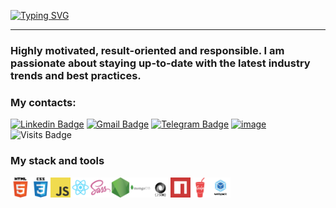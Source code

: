 [![Typing SVG](https://readme-typing-svg.demolab.com?font=Menlo&size=25&pause=2000&color=0043FF&center=true&vCenter=true&width=635&lines=Hi+!%2C+I%60m+Oleksandr+Vyzhymov+%F0%9F%91%8B)](https://git.io/typing-svg)

---

### Highly motivated, result-oriented and responsible. I am passionate about staying up-to-date with the latest industry trends and best practices.

### My contacts:

[![Linkedin Badge](https://img.shields.io/badge/Oleksandr%20Vyzhymov-path?style=flat&logo=Linkedin&color=blue)](https://www.linkedin.com/in/oleksandr-vyzhymov)
[![Gmail Badge](https://img.shields.io/badge/-vyzhymov.alex@gmail.com-D14836?style=flat&logo=gmail&logoColor=white)](vyzhymov.alex@gmail.com)
[![Telegram Badge](https://img.shields.io/badge/Oleksandr%20Vyzhymov-2CA5E0?style=flat&logo=telegram&logoColor=white)](https://t.me/VyzhymovAlex)
[![image](https://www.codewars.com/users/Vyzhimov/badges/small)](https://www.codewars.com/users/Vyzhimov)
![Visits Badge](https://badges.pufler.dev/visits/vyzhimov/vyzhimov)

### My stack and tools

<img align="left" alt="HTML5" title="HTML5" width="32px" src="https://raw.githubusercontent.com/github/explore/80688e429a7d4ef2fca1e82350fe8e3517d3494d/topics/html/html.png" />
<img align="left" alt="CSS3"  title="CSS3" width="32px" src="https://raw.githubusercontent.com/github/explore/80688e429a7d4ef2fca1e82350fe8e3517d3494d/topics/css/css.png" />
<img align="left" alt="JavaScript" title="JavaScript" width="32px" src="https://raw.githubusercontent.com/github/explore/80688e429a7d4ef2fca1e82350fe8e3517d3494d/topics/javascript/javascript.png" />
<img align="left" alt="React" title="React" width="32px" src="https://raw.githubusercontent.com/github/explore/80688e429a7d4ef2fca1e82350fe8e3517d3494d/topics/react/react.png" />
<img align="left" alt="Sass" title="Sass" width="32px" src="https://raw.githubusercontent.com/github/explore/80688e429a7d4ef2fca1e82350fe8e3517d3494d/topics/sass/sass.png" />
<img align="left" alt="Node.js" title="Node.js" width="32px" src="https://raw.githubusercontent.com/github/explore/80688e429a7d4ef2fca1e82350fe8e3517d3494d/topics/nodejs/nodejs.png" />
<img align="left" alt="MongoDB" title="MongoDB" width="32px" src="https://raw.githubusercontent.com/github/explore/80688e429a7d4ef2fca1e82350fe8e3517d3494d/topics/mongodb/mongodb.png" />
<img align="left" alt="json" title="json" width="32px" src="https://raw.githubusercontent.com/IvanFesenko/IvanFesenko/master/img/json_icon.png" />
<img align="left" alt="npm"  title="npm" width="32px" src="https://raw.githubusercontent.com/github/explore/80688e429a7d4ef2fca1e82350fe8e3517d3494d/topics/npm/npm.png" />
<img align="left" alt="gulp" title="Gulp" width="32px" src="https://raw.githubusercontent.com/github/explore/80688e429a7d4ef2fca1e82350fe8e3517d3494d/topics/gulp/gulp.png" />
<img align="left" alt="webpack" title="Webpack" width="32px" src="https://raw.githubusercontent.com/IvanFesenko/IvanFesenko/master/img/webpack.jpg" />
